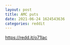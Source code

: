 ```yaml
--- 
layout: post 
title: AMC puts 
date: 2021-06-24 1624543636 
categories: reddit 
--- 
```

https://redd.it/o71lac